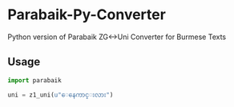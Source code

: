 # Parabaik-Py-Converter
Python version of Parabaik ZG&lt;->Uni Converter for Burmese Texts

## Usage

```python
import parabaik

uni = z1_uni(u"ေနေကာင္းလား")
```
